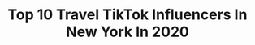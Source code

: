 ---
title: Top 10 Travel TikTok Influencers In New York In 2020
description: >-
  Find top travel TikTok influencers in New York in 2020. Most popular hashtags: #fyp #newyork #nyc #travel.
platform: TikTok
hits: 223
text_top: See the most popular TikTok influencers on inBeat.
text_bottom: inBeat aggregates 223 TikTok influencers like this in New York, United States for you to connect with.
profiles:
  - username: "tyseemarie"
    fullname: >-
      Chloe Steve
    bio: >-
      I post way more on IG & YOUTUBE 🌸 Come say hiiiiiii New vid out! 👙🤍
    location: "United States"
    followers: 69100
    engagement: 689
    commentsToLikes: 0.033381
    id: ck9dyej4qwz2a0j78oggtajqt
    verified: false
    hashtags: "#outfitideas, #fyp, #colorselector, #nyccheck"
  - username: "_______jake_________"
    fullname: >-
      J
    bio: >-
      Travel Page🏝
    location: "United States"
    followers: 6955
    engagement: 214
    commentsToLikes: 0.059575
    id: ckb9kq8tictr60j2362ds6k7t
    verified: false
    hashtags: "#hiking, #foryou, #biden2020, #election2020"
  - username: "nyctraveller"
    fullname: >-
      NYC and beyond
    bio: >-
      New York and so much more ✅
    location: "United States"
    followers: 186200
    engagement: 681
    commentsToLikes: 0.036800
    id: ck7zp9vcso7gk0j78tvjx7c7t
    verified: false
    hashtags: "#art, #pa, #manhattan, #whatisthat"
  - username: "lionelchambers"
    fullname: >-
      Lionel Chambers
    bio: >-
      YouTube: Lionel Chambers
    location: "United States"
    followers: 197000
    engagement: 1288
    commentsToLikes: 0.024333
    id: ck9fiay519vjx0j78l0zmx4bj
    verified: false
    hashtags: "#cornell, #surprise, #fyp, #readysetgo"
  - username: "emilyxinfinity"
    fullname: >-
      emilyxinfinity
    bio: >-
      25 • nyc
    location: "United States"
    followers: 27700
    engagement: 1490
    commentsToLikes: 0.152518
    id: ckan6djy8jbv70i789gvgf1m0
    verified: false
    hashtags: "#biden2020, #nyccheck, #fyp, #adhd"
  - username: "dyanabratz"
    fullname: >-
      DyanaBratz
    bio: >-
      SHEIN clothing Haul is now on my channel 👇🏾
    location: "United States"
    followers: 57700
    engagement: 1621
    commentsToLikes: 0.017588
    id: ckb9hbjhl6pfz0j23vyd4fozq
    verified: false
    hashtags: "#muslimtiktok, #styleedit, #fyp, #style"
  - username: "nytoanywhere"
    fullname: >-
      Lauren McGill
    bio: >-
      Travel blogger + Foodie New York & beyond 🌎🍕 ⬇️Travel Guides ⬇️
    location: "United States"
    followers: 7145
    engagement: 784
    commentsToLikes: 0.064158
    id: ck8tpyq36qooc0j78w5vxy8ex
    verified: false
    hashtags: "#outdoordining, #newyorkcheck, #tiktoktraveling, #hudsonvalley"
  - username: "meirschon"
    fullname: >-
      Meir
    bio: >-
      Luxury Travel Content Creator New York City 📍
    location: "United States"
    followers: 59900
    engagement: 1204
    commentsToLikes: 0.013226
    id: ckamwch357w0o0i7852bop7ow
    verified: false
    hashtags: "#fyp, #luxury, #maldives, #nyc"
  - username: "elizabethfow"
    fullname: >-
      Elizabeth Fowler
    bio: >-
      Instagram - @elizabethfowlerx YouTube- Elizabeth Fowler NYC 📍
    location: "United States"
    followers: 35700
    engagement: 1075
    commentsToLikes: 0.015144
    id: ckb997qgptbb30j23o1starp7
    verified: false
    hashtags: "#whatispendinaday, #newyork, #citylife, #minivlog"
  - username: "arina_youusedto"
    fullname: >-
      Arina Bloom💄💋
    bio: >-
      👠INSTAGRAM: youusedto_💄 ✈️🅲🅰🅱🅸🅽 🅲🆁🅴🆆👩🏻‍✈️ ☁️ᴹᴬᴰᴱ ᴵᴺ ᵁᴷᴿᴬᴵᴺᴱ☁️ NYC🗽
    location: "United States"
    followers: 54900
    engagement: 841
    commentsToLikes: 0.016647
    id: ckbl57qp62p8p0j23urllcso8
    verified: false
    hashtags: "#relationship, #flightattendants, #bf, #foryou"
---